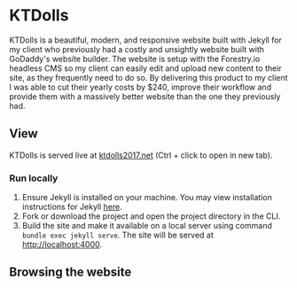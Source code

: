 # KTDolls
KTDolls is a beautiful, modern, and responsive website built with Jekyll for my client who previously had a costly and unsightly website built with GoDaddy's website builder. The website is setup with the Forestry.io headless CMS so my client can easily edit and upload new content to their site, as they frequently need to do so. By delivering this product to my client I was able to cut their yearly costs by $240, improve their workflow and provide them with a massively better website than the one they previously had.

## View
KTDolls is served live at [ktdolls2017.net](https://ktdolls2017.net/) (Ctrl + click to open in new tab).

### Run locally
1. Ensure Jekyll is installed on your machine. You may view installation instructions for Jekyll [here](https://jekyllrb.com/docs/#instructions).
2. Fork or download the project and open the project directory in the CLI.
3. Build the site and make it available on a local server using command `bundle exec jekyll serve`. The site will be served at [http://localhost:4000](http://localhost:4000).

## Browsing the website
